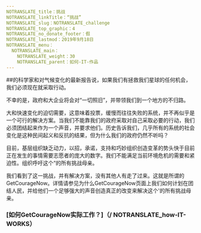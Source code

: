 ```yaml
---
NOTRANSLATE_title：挑战
NOTRANSLATE_linkTitle：“挑战”
NOTRANSLATE_slug：NOTRANSLATE_challenge
NOTRANSLATE_top_graphic：4
NOTRANSLATE_no_donate_footer：假
NOTRANSLATE_lastmod：2019年9月18日
NOTRANSLATE_menu：
  NOTRANSLATE_main：
    NOTRANSLATE_weight：30
    NOTRANSLATE_parent：如何-IT-作品
---
```


##的科学家和对气候变化的最新报告说，如果我们有拯救我们星球的任何机会，我们必须现在就采取行动。

不幸的是，政府和大企业将会对“一切照旧”，并带领我们到一个地方的不归路。

大和快速变化的迫切需要，这意味着投票，缓慢而往往失败的系统，并不再似乎是一个可行的解决方案。当我们不能靠我们的政府采取对自己采取必要的行动，我们必须团结起来作为一个声音，并要求他们。历史告诉我们，几乎所有的系统的社会变化是这种民间起义和反抗的结果，但为什么我们的政府仍然不听吗？

目前，基层组织缺乏动力，以招，承诺，支持和巧妙组织创造变革的势头快于目前正在发生的事情需要志愿者的庞大的数字。我们不能满足当前环境危机的需要和紧迫性。组织呼吁这个“的所有挑战母亲。

我们看到了这一挑战，并有解决方案，没有其他人有走了过来。这就是所谓的GetCourageNow。详情请参见为什么GetCourageNow页面上我们如何计划在团结人民，并给他们一个足够强大的声音创造真正的改变来解决这个'的所有挑战母亲。

### [如何GetCourageNow实际工作？]（/ NOTRANSLATE_how-IT-WORKS）